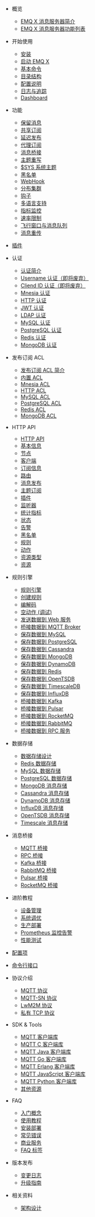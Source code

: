 * 概览
  * [EMQ X 消息服务器简介](introduction.md)
  * [EMQ X 消息服务器功能列表](introduction/checklist.md)

* 开始使用
  * [安装](getting-started/install-ee.md)
  * [启动 EMQ X](getting-started/start.md)
  * [基本命令](getting-started/command-line.md)
  * [目录结构](getting-started/directory.md)
  * [配置说明](getting-started/config.md)
  * [日志与追踪](getting-started/log.md)
  * [Dashboard](getting-started/dashboard-ee.md)

* 功能
  * [保留消息](advanced/retained.md)
  * [共享订阅](advanced/shared-subscriptions.md)
  * [延迟发布](advanced/delay-publish.md)
  * [代理订阅](advanced/proxy-subscriptions.md)
  * [消息桥接](advanced/bridge.md)
  * [主题重写](advanced/topic-rewrite.md)
  * [$SYS 系统主题](advanced/system-topic.md)
  * [黑名单](advanced/blacklist.md)
  * [WebHook](advanced/webhook.md)
  * [分布集群](advanced/cluster.md)
  * [钩子](advanced/hooks.md)
  * [多语言支持](advanced/multiple-language-support.md)
  * [指标监控](advanced/metrics-and-stats.md)
  * [速率限制](advanced/rate-limit.md)
  * [飞行窗口与消息队列](advanced/inflight-window-and-message-queue.md)
  * [消息重传](advanced/retransmission.md)

* [插件](advanced/plugins.md)

* 认证
  * [认证简介](advanced/auth.md)
  * [Username 认证（即将废弃）](advanced/auth-username.md)
  * [Cliend ID 认证（即将废弃）](advanced/auth-clientid.md)
  * [Mnesia 认证](advanced/auth-mnesia.md)
  * [HTTP 认证](advanced/auth-http.md)
  * [JWT 认证](advanced/auth-jwt.md)
  * [LDAP 认证](advanced/auth-ldap.md)
  * [MySQL 认证](advanced/auth-mysql.md)
  * [PostgreSQL 认证](advanced/auth-postgresql.md)
  * [Redis 认证](advanced/auth-redis.md)
  * [MongoDB 认证](advanced/auth-mongodb.md)

* 发布订阅 ACL
  * [发布订阅 ACL 简介](advanced/acl.md)
  * [内置 ACL](advanced/acl-file.md)
  * [Mnesia ACL](advanced/acl-mnesia.md)
  * [HTTP ACL](advanced/acl-http.md)
  * [MySQL ACL](advanced/acl-mysql.md)
  * [PostgreSQL ACL](advanced/acl-postgres.md)
  * [Redis ACL](advanced/acl-redis.md)
  * [MongoDB ACL](advanced/acl-mongodb.md)

* HTTP API
  * [HTTP API](advanced/http-api.md)
  * [基本信息](advanced/http-api.md#endpoint-brokers)
  * [节点](advanced/http-api.md#endpoint-nodes)
  * [客户端](advanced/http-api.md#endpoint-clients)
  * [订阅信息](advanced/http-api.md#endpoint-subscriptions)
  * [路由](advanced/http-api.md#endpoint-routes)
  * [消息发布](advanced/http-api.md#endpoint-publish)
  * [主题订阅](advanced/http-api.md#endpoint-subscribe)
  * [插件](advanced/http-api.md#endpoint-plugins)
  * [监听器](advanced/http-api.md#endpoint-listeners)
  * [统计指标](advanced/http-api.md#endpoint-metrics)
  * [状态](advanced/http-api.md#endpoint-stats)
  * [告警](advanced/http-api.md#endpoint-alarms)
  * [黑名单](advanced/http-api.md#endpoint-banned)
  * [规则](advanced/http-api.md#endpoint-rules)
  * [动作](advanced/http-api.md#endpoint-actions)
  * [资源类型](advanced/http-api.md#endpoint-resource-types)
  * [资源](advanced/http-api.md#endpoint-resources)

* 规则引擎
  * [规则引擎](rule/rule-engine.md)
  * [创建规则](rule/rule-create.md)
  * [编解码](rule/schema-registry.md)
  * [空动作 (调试)](rule/rule-example.md#空动作-调试)
  * [发送数据到 Web 服务](rule/rule-example.md#发送数据到-web-服务)
  * [桥接数据到 MQTT Broker](rule/rule-example.md#桥接数据到-mqtt-broker)
  * [保存数据到 MySQL](rule/rule-example.md#保存数据到-mysql)
  * [保存数据到 PostgreSQL](rule/rule-example.md#保存数据到-postgresql)
  * [保存数据到 Cassandra](rule/rule-example.md#保存数据到-cassandra)
  * [保存数据到 MongoDB](rule/rule-example.md#保存数据到-mongodb)
  * [保存数据到 DynamoDB](rule/rule-example.md#保存数据到-dynamodb)
  * [保存数据到 Redis](rule/rule-example.md#保存数据到-redis)
  * [保存数据到 OpenTSDB](rule/rule-example.md#保存数据到-opentsdb)
  * [保存数据到 TimescaleDB](rule/rule-example.md#保存数据到-timescaledb)
  * [保存数据到 InfluxDB](rule/rule-example.md#保存数据到-influxdb)
  * [桥接数据到 Kafka](rule/rule-example.md#桥接数据到-kafka)
  * [桥接数据到 Pulsar](rule/rule-example.md#桥接数据到-pulsar)
  * [桥接数据到 RocketMQ](rule/rule-example.md#桥接数据到-rocketmq)
  * [桥接数据到 RabbitMQ](rule/rule-example.md#桥接数据到-rabbitmq)
  * [桥接数据到 RPC 服务](rule/rule-example.md#桥接数据到-rpc-服务)

* 数据存储
  * [数据存储设计](backend/backend.md)
  * [Redis 数据存储](backend/backend.md#redis-数据存储)
  * [MySQL 数据存储](backend/backend.md#mysql-数据存储)
  * [PostgreSQL 数据存储](backend/backend.md#postgresql-数据存储)
  * [MongoDB 消息存储](backend/backend.md#mongodb-消息存储)
  * [Cassandra 消息存储](backend/backend.md#cassandra-消息存储)
  * [DynamoDB 消息存储](backend/backend.md#dynamodb-消息存储)
  * [InfluxDB 消息存储](backend/backend.md#influxdb-消息存储)
  * [OpenTSDB 消息存储](backend/backend.md#opentsdb-消息存储)
  * [Timescale 消息存储](backend/backend.md#timescale-消息存储)

* 消息桥接
   * [MQTT 桥接](bridge/bridge.md#mqtt-桥接)
   * [RPC 桥接](bridge/bridge.md#rpc-桥接)
   * [Kafka 桥接](bridge/bridge.md#kafka-桥接)
   * [RabbitMQ 桥接](bridge/bridge.md#rabbitmq-桥接)
   * [Pulsar 桥接](bridge/bridge.md#pulsar-桥接)
   * [RocketMQ 桥接](bridge/bridge.md#rocketmq-桥接)

* 进阶教程
  * [设备管理](tutorial/device-management.md)
  * [系统调优](tutorial/tune.md)
  * [生产部署](tutorial/deploy.md)
  * [Prometheus 监控告警](tutorial/prometheus.md)
  * [性能测试](tutorial/benchmark.md)

* [配置项](configuration/configuration.md)
* [命令行接口](advanced/cli.md)

* 协议介绍
  * [MQTT 协议](development/protocol.md)
  * [MQTT-SN 协议](development/protocol.md#mqtt-sn-协议)
  * [LwM2M 协议](development/protocol.md#lwm2m-协议)
  * [私有 TCP 协议](development/protocol.md#私有-tcp-协议)

* SDK & Tools
  * [MQTT 客户端库](development/client.md)
  * [MQTT C 客户端库](development/c.md)
  * [MQTT Java 客户端库](development/java.md)
  * [MQTT Go 客户端库](development/go.md)
  * [MQTT Erlang 客户端库](development/erlang.md)
  * [MQTT JavaScript 客户端库](development/javascript.md)
  * [MQTT Python 客户端库](development/python.md)
  * [其他资源](development/resource.md)

* FAQ
  * [入门概念](faq/faq.md)
  * [使用教程](faq/use-guide.md)
  * [安装部署](faq/deployment.md)
  * [常见错误](faq/error.md)
  * [商业服务](faq/enterprise.md)
  * [FAQ 标签](faq/tags.md)

* 版本发布
  * [变更日志](changes/changes-ee.md)
  * [升级指南](changes/upgrade.md)

* 相关资料
  * [架构设计](design/design.md)
  <!-- * [相关资料](awesome/awesome.md) -->

